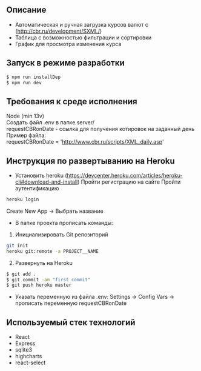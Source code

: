 ## Описание
* Автоматическая и ручная загрузка курсов валют с (http://cbr.ru/development/SXML/)
* Таблица с возможностью фильтрации и сортировки
* График для просмотра изменения курса

## Запуск в режиме разработки

```sh
$ npm run installDep  
$ npm run dev
```

## Требования к среде исполнения
Node (min 13v) <br />
Создать файл .env в папке server/ <br />
requestCBRonDate - ссылка для получения котировок на заданный день <br />
Пример файла: <br />
requestCBRonDate = 'http://www.cbr.ru/scripts/XML_daily.asp'

## Инструкция по развертыванию на Heroku
* Установить heroku (https://devcenter.heroku.com/articles/heroku-cli#download-and-install)
Пройти регистрацию на сайте
Пройти аутентификацию 
```sh
heroku login 
```
Create New App -> Выбрать название <br />

* В папке проекта прописать команды:<br />
1. Инициализировать Git репозиторий<br />
```sh
git init
heroku git:remote -a PROJECT__NAME
```
2. Развернуть на Heroku
```sh
$ git add .
$ git commit -am "first commit"
$ git push heroku master
```
* Указать переменную из файла .env:
Settings -> Config Vars  ->  прописать переменную requestCBRonDate


## Используемый стек технологий

* React 
* Express
* sqlite3
* highcharts
* react-select


